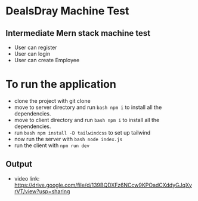 # DealsDray Machine Test

 ## Intermediate Mern stack machine test
 - User can register 
 - User can login
 - User can create Employee

# To run the application
- clone the project with git clone
- move to server directory and run ```bash npm i``` to install all the dependencies.
- move to client directory and run ```bash npm i``` to install all the dependencies.
- run ```bash npm install -D tailwindcss``` to set up tailwind
- now run the server with ```bash node index.js```
- run the client with ```npm run dev``` 

## Output
- video link: https://drive.google.com/file/d/139BQDXFz6NCcw9KPOadCXddyGJqXyrVT/view?usp=sharing